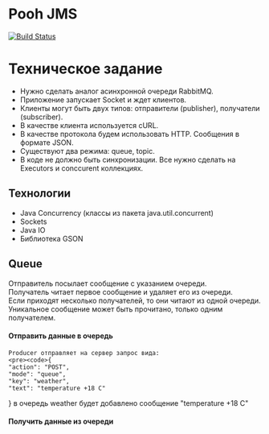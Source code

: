 # Pooh JMS

[![Build Status](https://travis-ci.org/KirillReal/job4j_pooh.svg?branch=main)](https://travis-ci.org/KirillReal/job4j_pooh)

# Техническое задание

* Нужно сделать аналог асинхронной очереди RabbitMQ.
* Приложение запускает Socket и ждет клиентов.
* Клиенты могут быть двух типов: отправители (publisher), получатели (subscriber).
* В качестве клиента используется cURL.
* В качестве протокола будем использовать HTTP. Сообщения в формате JSON.
* Существуют два режима: queue, topic.
* В коде не должно быть синхронизации. Все нужно сделать на Executors и conccurent коллекциях.

<h2>Технологии</h2>
<ul>
    <li>Java Concurrency (классы из пакета java.util.concurrent)</li>
    <li>Sockets</li>
    <li>Java IO</li>
    <li>Библиотека GSON</li>
</ul>

<h2>Queue</h2>
<p>
    Отправитель посылает сообщение с указанием очереди.<br>
    Получатель читает первое сообщение и удаляет его из очереди. <br>
    Если приходят несколько получателей, то они читают из одной очереди. <br>
    Уникальное сообщение может быть прочитано, только одним получателем.
</p>
<h4>Отправить данные в очередь</h4>
<p>
  
    Producer отправляет на сервер запрос вида:
    <pre><code>{
    "action": "POST",
    "mode": "queue",
    "key": "weather",
    "text": "temperature +18 C"
}</code></pre>
    в очередь weather будет добавлено сообщение "temperature +18 C"<br>
<h4>Получить данные из очереди</h4>
